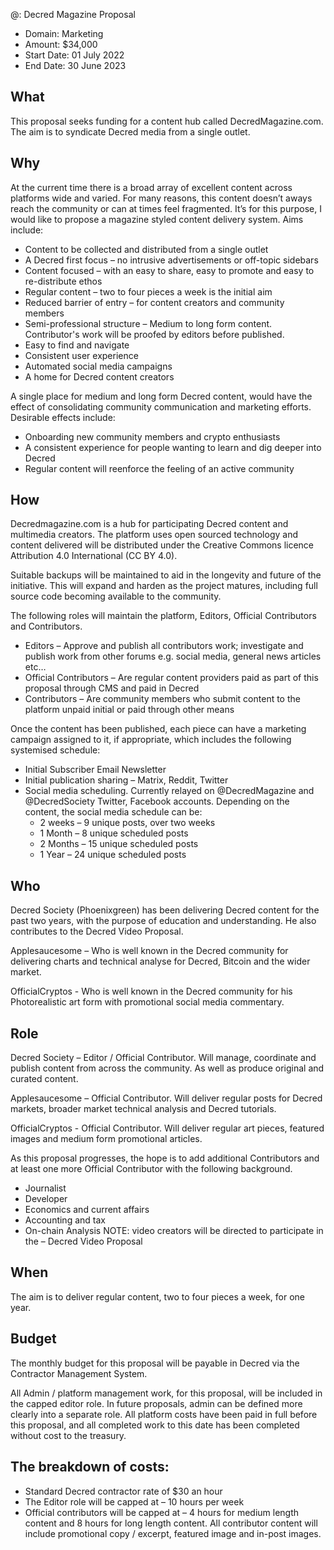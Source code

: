 @: Decred Magazine Proposal

* Domain: Marketing
* Amount: $34,000
* Start Date: 01 July 2022
* End Date: 30 June 2023

## What
This proposal seeks funding for a content hub called DecredMagazine.com. The aim is to syndicate Decred media from a single outlet.

## Why
At the current time there is a broad array of excellent content across platforms wide and varied. For many reasons, this content doesn’t aways reach the community or can at times feel fragmented. It’s for this purpose, I would like to propose a magazine styled content delivery system. Aims include:

* Content to be collected and distributed from a single outlet
* A Decred first focus – no intrusive advertisements or off-topic sidebars
* Content focused – with an easy to share, easy to promote and easy to re-distribute ethos
* Regular content – two to four pieces a week is the initial aim
* Reduced barrier of entry – for content creators and community members
* Semi-professional structure – Medium to long form content. Contributor's work will be proofed by editors before published.
* Easy to find and navigate
* Consistent user experience
* Automated social media campaigns
* A home for Decred content creators

A single place for medium and long form Decred content, would have the effect of consolidating community communication and marketing efforts. Desirable effects include:

* Onboarding new community members and crypto enthusiasts
* A consistent experience for people wanting to learn and dig deeper into Decred
* Regular content will reenforce the feeling of an active community

## How
Decredmagazine.com is a hub for participating Decred content and multimedia creators. The platform uses open sourced technology and content delivered will be distributed under the Creative Commons licence Attribution 4.0 International (CC BY 4.0). 

Suitable backups will be maintained to aid in the longevity and future of the initiative. This will expand and harden as the project matures, including full source code becoming available to the community.

The following roles will maintain the platform, Editors, Official Contributors and Contributors. 
* Editors – Approve and publish all contributors work; investigate and publish work from other forums e.g. social media, general news articles etc… 
* Official Contributors – Are regular content providers paid as part of this proposal through CMS and paid in Decred
* Contributors – Are community members who submit content to the platform unpaid initial or paid through other means

Once the content has been published, each piece can have a marketing campaign assigned to it, if appropriate, which includes the following systemised schedule:

* Initial Subscriber Email Newsletter
* Initial publication sharing – Matrix, Reddit, Twitter
* Social media scheduling. Currently relayed on @DecredMagazine and @DecredSociety Twitter, Facebook accounts. Depending on the content, the social media schedule can be:
	* 2 weeks – 9 unique posts, over two weeks
	* 1 Month – 8 unique scheduled posts 
	* 2 Months – 15 unique scheduled posts
	* 1 Year – 24 unique scheduled posts

## Who
Decred Society (Phoenixgreen) has been delivering Decred content for the past two years, with the purpose of education and understanding. He also contributes to the Decred Video Proposal.

Applesaucesome – Who is well known in the Decred community for delivering charts and technical analyse for Decred, Bitcoin and the wider market.

OfficialCryptos - Who is well known in the Decred community for his Photorealistic art form with promotional social media commentary.

## Role
Decred Society – Editor / Official Contributor. Will manage, coordinate and publish content from across the community. As well as produce original and curated content.

Applesaucesome – Official Contributor. Will deliver regular posts for Decred markets, broader market technical analysis and Decred tutorials. 

OfficialCryptos - Official Contributor. Will deliver regular art pieces, featured images and medium form promotional articles.

As this proposal progresses, the hope is to add additional Contributors and at least one more Official Contributor with the following background.
* Journalist
* Developer
* Economics and current affairs
* Accounting and tax
* On-chain Analysis
NOTE: video creators will be directed to participate in the – Decred Video Proposal

## When
The aim is to deliver regular content, two to four pieces a week, for one year.

## Budget
The monthly budget for this proposal will be payable in Decred via the Contractor Management System.

All Admin / platform management work, for this proposal, will be included in the capped editor role. In future proposals, admin can be defined more clearly into a separate role. All platform costs have been paid in full before this proposal, and all completed work to this date has been completed without cost to the treasury. 

## The breakdown of costs:

* Standard Decred contractor rate of $30 an hour 
* The Editor role will be capped at – 10 hours per week
* Official contributors will be capped at – 4 hours for medium length content and 8 hours for long length content. All contributor content will include promotional copy / excerpt, featured image and in-post images.

